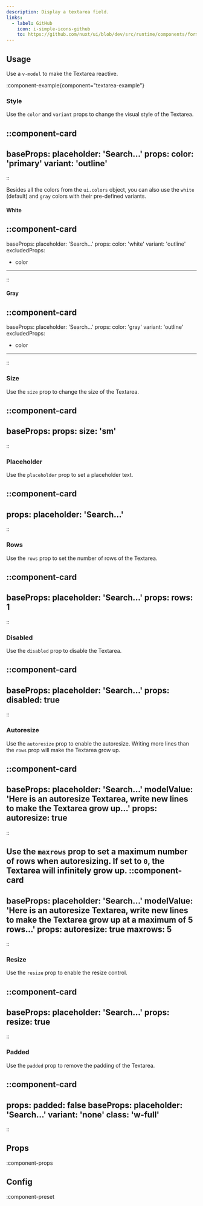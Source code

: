 ```yaml
---
description: Display a textarea field.
links:
  - label: GitHub
    icon: i-simple-icons-github
    to: https://github.com/nuxt/ui/blob/dev/src/runtime/components/forms/Textarea.vue
---
```


## Usage

Use a `v-model` to make the Textarea reactive.

:component-example{component="textarea-example"}

### Style

Use the `color` and `variant` props to change the visual style of the Textarea.

::component-card
---
baseProps:
  placeholder: 'Search...'
props:
  color: 'primary'
  variant: 'outline'
---
::

Besides all the colors from the `ui.colors` object, you can also use the `white` (default) and `gray` colors with their pre-defined variants.

#### White

::component-card
---
baseProps:
  placeholder: 'Search...'
props:
  color: 'white'
  variant: 'outline'
excludedProps:
  - color
---
::

#### Gray

::component-card
---
baseProps:
  placeholder: 'Search...'
props:
  color: 'gray'
  variant: 'outline'
excludedProps:
  - color
---
::

### Size

Use the `size` prop to change the size of the Textarea.

::component-card
---
baseProps:
props:
  size: 'sm'
---
::

### Placeholder

Use the `placeholder` prop to set a placeholder text.

::component-card
---
props:
  placeholder: 'Search...'
---
::

### Rows

Use the `rows` prop to set the number of rows of the Textarea.

::component-card
---
baseProps:
  placeholder: 'Search...'
props:
  rows: 1
---
::

### Disabled

Use the `disabled` prop to disable the Textarea.

::component-card
---
baseProps:
  placeholder: 'Search...'
props:
  disabled: true
---
::

### Autoresize

Use the `autoresize` prop to enable the autoresize. Writing more lines than the `rows` prop will make the Textarea grow up.

::component-card
---
baseProps:
  placeholder: 'Search...'
  modelValue: 'Here is an autoresize Textarea, write new lines to make the Textarea grow up...'
props:
  autoresize: true
---
::

Use the `maxrows` prop to set a maximum number of rows when autoresizing. If set to `0`, the Textarea will infinitely grow up.
::component-card
---
baseProps:
  placeholder: 'Search...'
  modelValue: 'Here is an autoresize Textarea, write new lines to make the Textarea grow up at a maximum of 5 rows...'
props:
  autoresize: true
  maxrows: 5
---
::

### Resize

Use the `resize` prop to enable the resize control.

::component-card
---
baseProps:
  placeholder: 'Search...'
props:
  resize: true
---
::

### Padded

Use the `padded` prop to remove the padding of the Textarea.

::component-card
---
props:
  padded: false
baseProps:
  placeholder: 'Search...'
  variant: 'none'
  class: 'w-full'
---
::

## Props

:component-props

## Config

:component-preset
